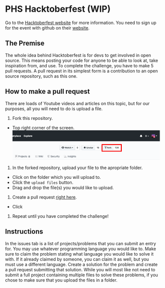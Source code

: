 # PHS Hacktoberfest (WIP)
Go to the [Hacktoberfest website](https://hacktoberfest.digitalocean.com/ "Hacktoberfest website") for more information. You need to sign up for the event with github on their [website](https://hacktoberfest.digitalocean.com/ "Hacktoberfest website").
## The Premise
The whole idea behind Hacktoberfest is for devs to get involved in open source. This means posting your code for anyone to be able to look at, take inspiration from, and use. To complete the challenge, you have to make 5 pull requests. A pull request in its simplest form is a contribution to an open source repository, such as this one.
## How to make a pull request
There are loads of Youtube videos and articles on this topic, but for our purposes, all you will need to do is upload a file.
1. Fork this repository.
  - Top right corner of the screen.
  ![Fork Button](https://github.com/DanielChapin/PHSHacktoberfest/blob/master/Fork%20Button.png?raw=true "Fork Button")
1. In the forked repository, upload your file to the apropriate folder.
  - Click on the folder which you will upload to.
  - Click the `upload files` button.
  - Drag and drop the file(s) you would like to upload.
1. Create a pull request [right here](https://github.com/DanielChapin/PHSHacktoberfest).
  - Click
1. Repeat until you have completed the challenge!

## Instructions
In the issues tab is a list of projects/problems that you can submit an entry for. You may use whatever programming language you would like to. Make sure to claim the problem stating what language you would like to solve it with. If it already claimed by someone, you can claim it as well, but you must use a different language. Create a solution for the problem and create a pull request submitting that solution. While you will most like not need to submit a full project containing multiple files to solve these problems, if you chose to make sure that you upload the files in a folder.

